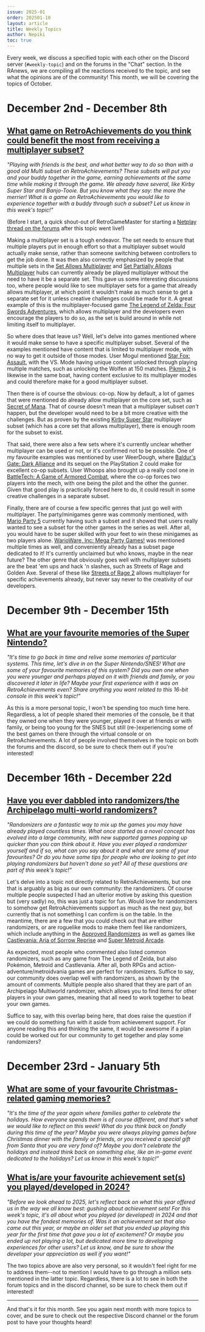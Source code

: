 ```yaml
---
issue: 2025-01
order: 202501-10
layout: article
title: Weekly Topics
author: Nepiki
toc: true
---
```


Every week, we discuss a specified topic with each other on the Discord server (`#weekly-topic`) and on the forums in the "Chat" section. In the RAnews, we are compiling all the reactions received to the topic, and see what the opinions are of the community! This month, we will be covering the topics of October.

# December 2nd - December 8th
## [What game on RetroAchievements do you think could benefit the most from receiving a multiplayer subset?](https://retroachievements.org/viewtopic.php?t=28948&o=0)

_"Playing with friends is the best, and what better way to do so than with a good old Multi subset on RetroAchievements? These subsets will put you and your buddy together in the game, earning achievements at the same time while making it through the game. We already have several, like Kirby Super Star and Banjo-Tooie. But you know what they say: the more the merrier! What is a game on RetroAchievements you would like to experience together with a buddy through such a subset? Let us know in this week's topic!"_

(Before I start, a quick shout-out of RetroGameMaster for starting a [Netplay thread on the forums](https://retroachievements.org/viewtopic.php?t=28999&c=252365#252365) after this topic went live!)

Making a multiplayer set is a tough endeavor. The set needs to ensure that multiple players put in enough effort so that a multiplayer subset would actually make sense, rather than someone switching between controllers to get the job done. It was then also correctly emphasized by people that multiple sets in the [Set Allows Multiplayer](https://retroachievements.org/game/25115) and [Set Partially Allows Multiplayer](https://retroachievements.org/game/7500) hubs can currently already be played multiplayer without the need to have it be a separate set. This gave us some interesting discussions too, where people would like to see multiplayer sets for a game that already allows multiplayer, at which point it wouldn't make as much sense to get a separate set for it unless creative challenges could be made for it. A great example of this is the multiplayer-focused game [The Legend of Zelda: Four Swords Adventures](https://retroachievements.org/game/3534), which allows multiplayer and the developers even encourage the players to do so, as the set is build around in while not limiting itself to multiplayer.

So where does that leave us? Well, let's delve into games mentioned where it would make sense to have a specific multiplayer subset. Several of the examples mentioned have content that is limited to multiplayer mode, with no way to get it outside of those modes. User Mogul mentioned [Star Fox: Assault](https://retroachievements.org/game/25472), with the VS. Mode having unique content unlocked through playing multiple matches, such as unlocking the Wolfen at 150 matches. [Pikmin 2](https://retroachievements.org/game/14817) is likewise in the same boat, having content exclusive to its multiplayer modes and could therefore make for a good multiplayer subset.

Then there is of course the obvious: co-op. Now by default, a lot of games that were mentioned do already allow multiplayer on the core set, such as [Secret of Mana](https://retroachievements.org/game/400). That of course doesn't mean that a multiplayer subset _can't_ happen, but the developer would need to be a bit more creative with the challenges. But as proven by the existing [Kirby Super Star](https://retroachievements.org/game/19888) multiplayer subset (which has a core set that allows multiplayer), there is enough room for the subset to exist. 

That said, there were also a few sets where it's currently unclear whether multiplayer can be used or not, or it's confirmed not to be possible. One of my favourite examples was mentioned by user WeerDough, where [Baldur's Gate: Dark Alliance](https://retroachievements.org/game/3323) and its sequel on the PlayStation 2 could make for excellent co-op subsets. User Whoops also brought up a really cool one in [BattleTech: A Game of Armored Combat](https://retroachievements.org/game/4162), where the co-op forces two players into the mech, with one being the pilot and the other the gunner. Given that good play is practically forced here to do, it could result in some creative challenges in a separate subset.

Finally, there are of course a few specific genres that just go well with multiplayer. The party/minigames genre was commonly mentioned, with [Mario Party 5](https://retroachievements.org/game/30135) currently having such a subset and it showed that users really wanted to see a subset for the other games in the series as well. After all, you would have to be super skilled with your feet to win these minigames as two players alone. [WarioWare, Inc: Mega Party Games!](https://retroachievements.org/game/29773) was mentioned multiple times as well, and conveniently already has a subset page dedicated to it! It's currently unclaimed but who knows, maybe in the near future? The other genre that obviously goes well with multiplayer subsets are the beat 'em ups and hack 'n slashes, such as Streets of Rage and Golden Axe. Several of these like [Streets of Rage 2](https://retroachievements.org/game/3) allows multiplayer for specific achievements already, but never say never to the creativity of our developers.

# December 9th - December 15th
## [What are your favourite memories of the Super Nintendo?](https://retroachievements.org/viewtopic.php?t=29032&c=252805#252805)

_"It's time to go back in time and relive some memories of particular systems. This time, let's dive in on the Super Nintendo/SNES! What are some of your favourite memories of this system? Did you own one when you were younger and perhaps played on it with friends and family, or you discovered it later in life? Maybe your first experience with it was on RetroAchievements even? Share anything you want related to this 16-bit console in this week's topic!"_

As this is a more personal topic, I won't be spending too much time here. Regardless, a lot of people shared their memories of the console, be it that they owned one when they were younger, played it over at friends or with family, or being too young for the SNES but still (re-)experiencing some of the best games on there through the virtual console or on RetroAchievements. A lot of people involved themselves in the topic on both the forums and the discord, so be sure to check them out if you're interested!

# December 16th - December 22d
## [Have you ever dabbled into randomizers/the Archipelago multi-world randomizers?](https://retroachievements.org/viewtopic.php?t=29092&c=253991#253991)

_"Randomizers are a fantastic way to mix up the games you may have already played countless times. What once started as a novel concept has evolved into a large community, with new supported games popping up quicker than you can think about it. Have you ever played a randomizer yourself and if so, what can you say about it and what are some of your favourites? Or do you have some tips for people who are looking to get into playing randomizers but haven't done so yet? All of these questions are part of this week's topic!"_

Let's delve into a topic not directly related to RetroAchievements, but one that is arguably as big as our own community: the randomizers. Of course multiple people suspected I had an ulterior motive by asking this question but (very sadly) no, this was just a topic for fun. Would love for randomizers to somehow get RetroAchievements support as much as the next guy, but currently that is not something I can confirm is on the table. In the meantime, there are a few that you could check out that are either randomizers, or are roguelike mods to make them feel like randomizers, which include anything in the [Approved Randomizers](https://retroachievements.org/game/5981) as well as games like [Castlevania: Aria of Sorrow Reprise](https://retroachievements.org/game/22834) and [Super Metroid Arcade](https://retroachievements.org/game/31925).

As expected, most people who commented also listed common randomizers, such as any game from The Legend of Zelda, but also Pokémon, Metroid and Castlevania. After all, both RPGs and action-adventure/metroidvania games are perfect for randomizers. Suffice to say, our community does overlap well with randomizers, as shown by the amount of comments. Multiple people also shared that they are part of an Archipelago Multiworld randomizer, which allows you to find items for other players in your own games, meaning that all need to work together to beat your own games.

Suffice to say, with this overlap being here, that does raise the question if we could do something fun with it aside from achievement support. For anyone reading this and thinking the same, it would be awesome if a plan could be worked out for our community to get together and play some randomizers?

# December 23rd - January 5th
## [What are some of your favourite Christmas-related gaming memories?](https://retroachievements.org/viewtopic.php?t=29164&c=255459#255459)

_"It's the time of the year again where families gather to celebrate the holidays. How everyone spends them is of course different, and that's what we would like to reflect on this week! What do you think back on fondly during this time of the year? Maybe you were always playing games before Christmas dinner with the family or friends, or you received a special gift from Santa that you are very fond of? Maybe you don't celebrate the holidays and instead think back on something else, like an in-game event dedicated to the holidays? Let us know in this week's topic!"_

## [What is/are your favourite achievement set(s) you played/developed in 2024?](https://retroachievements.org/viewtopic.php?t=29208&c=256348#256348)

_"Before we look ahead to 2025, let's reflect back on what this year offered us in the way we all know best: gushing about achievement sets! For this week's topic, it's all about what you played (or developed) in 2024 and that you have the fondest memories of. Was it an achievement set that also came out this year, or maybe an older set that you ended up playing this year for the first time that gave you a lot of excitement? Or maybe you ended up not playing a lot, but dedicated more time to developing experiences for other users? Let us know, and be sure to show the developer your appreciation as well if you want!"_

The two topics above are also very personal, so it wouldn't feel right for me to address them--not to mention I would have to go through a million sets mentioned in the latter topic. Regardless, there is a lot to see in both the forum topics and in the discord channel, so be sure to check them out if interested!

***

And that's it for this month. See you again next month with more topics to cover, and be sure to check out the respective Discord channel or the forum post to have your thoughts heard!